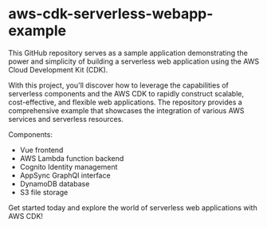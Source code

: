 # aws-cdk-serverless-webapp-example
This GitHub repository serves as a sample application demonstrating the power and simplicity of building a serverless web application using the AWS Cloud Development Kit (CDK).

With this project, you'll discover how to leverage the capabilities of serverless components and the AWS CDK to rapidly construct scalable, cost-effective, and flexible web applications. The repository provides a comprehensive example that showcases the integration of various AWS services and serverless resources.

Components: 
- Vue frontend
- AWS Lambda function backend
- Cognito Identity management
- AppSync GraphQl interface
- DynamoDB database
- S3 file storage

Get started today and explore the world of serverless web applications with AWS CDK!
